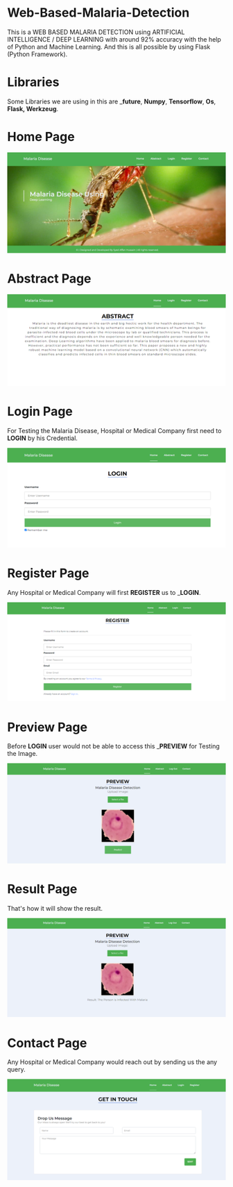 # Web-Based-Malaria-Detection
This is a WEB BASED MALARIA DETECTION using ARTIFICIAL INTELLIGENCE / DEEP LEARNING with around 92% accuracy with the help of Python and Machine Learning. And this is all possible by using Flask (Python Framework).

# Libraries
Some Libraries we are using in this are ___future__, __Numpy__, __Tensorflow__, __Os__, __Flask, Werkzeug__.

# Home Page

![](https://github.com/SyedAffan10/Web-Based-Malaria-Detection/blob/2ce219d2a90afd7d0377ac1b0e2d84b08e28b711/Demo/home%20page.png)

# Abstract Page

![](https://github.com/SyedAffan10/Web-Based-Malaria-Detection/blob/2ce219d2a90afd7d0377ac1b0e2d84b08e28b711/Demo/abstract%20page.png)

# Login Page
For Testing the Malaria Disease, Hospital or Medical Company first need to __LOGIN__ by his Credential.

![](https://github.com/SyedAffan10/Web-Based-Malaria-Detection/blob/2ce219d2a90afd7d0377ac1b0e2d84b08e28b711/Demo/login%20page.png)

# Register Page
Any Hospital or Medical Company will first __REGISTER__ us to ___LOGIN__.

![](https://github.com/SyedAffan10/Web-Based-Malaria-Detection/blob/2ce219d2a90afd7d0377ac1b0e2d84b08e28b711/Demo/register%20page.png)

# Preview Page
Before __LOGIN__ user would not be able to access this ___PREVIEW__ for Testing the Image.

![](https://github.com/SyedAffan10/Web-Based-Malaria-Detection/blob/2ce219d2a90afd7d0377ac1b0e2d84b08e28b711/Demo/preview%20page.png)

# Result Page
That's how it will show the result.

![](https://github.com/SyedAffan10/Web-Based-Malaria-Detection/blob/2ce219d2a90afd7d0377ac1b0e2d84b08e28b711/Demo/result%20page.png)

# Contact Page
Any Hospital or Medical Company would reach out by sending us the any query.

![](https://github.com/SyedAffan10/Web-Based-Malaria-Detection/blob/2ce219d2a90afd7d0377ac1b0e2d84b08e28b711/Demo/contact%20page.png)
